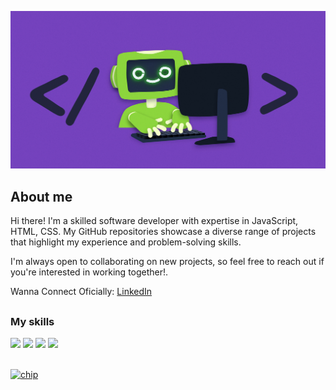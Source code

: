 ![Why Git](2.jpg "Why Git")

## About me

Hi there! I'm a skilled software developer with expertise in JavaScript, HTML, CSS. My GitHub repositories showcase a diverse range of projects that highlight my experience and problem-solving skills.

I'm always open to collaborating on new projects, so feel free to reach out if you're interested in working together!.


Wanna Connect Oficially: <a href="[https://andrespecht.com/](https://www.linkedin.com/in/uday-veer-singh-8793b8249/)" target="_blank">LinkedIn</a> 

##

### My skills

![](https://img.shields.io/badge/code-javascript-informational?style=for-the-badge&logo=javascript&logoColor=#8dd43d&color=#7441bc)
![](https://img.shields.io/badge/web-html-informational?style=for-the-badge&logo=html5&logoColor=#8dd43d&color=#7441bc)
![](https://img.shields.io/badge/web-css-informational?style=for-the-badge&logo=css3&logoColor=#8dd43d&color=#7441bc)
![](https://img.shields.io/badge/db-mysql-informational?style=for-the-badge&logo=mysql&logoColor=#8dd43d&color=#7441bc)

##

<a href="https://github.com/UDAY-2997">
  <img align="center"   src="Lets.gif" alt="chip" />
</a>
